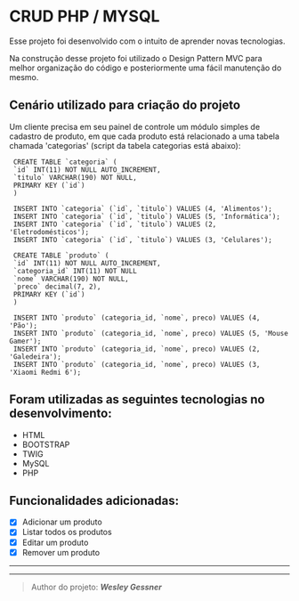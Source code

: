 # CRUD PHP / MYSQL

Esse projeto foi desenvolvido com o intuito de aprender novas tecnologias.

Na construção desse projeto foi utilizado o Design Pattern MVC para melhor organização do código e posteriormente uma fácil manutenção do mesmo.

## Cenário utilizado para criação do projeto
Um cliente precisa em seu painel de controle um módulo simples de cadastro de produto, em que cada produto está relacionado a uma tabela chamada 'categorias' (script da tabela categorias está abaixo):

```mysql
 CREATE TABLE `categoria` (
 `id` INT(11) NOT NULL AUTO_INCREMENT,
 `titulo` VARCHAR(190) NOT NULL,
 PRIMARY KEY (`id`)
 )

 INSERT INTO `categoria` (`id`, `titulo`) VALUES (4, 'Alimentos');
 INSERT INTO `categoria` (`id`, `titulo`) VALUES (5, 'Informática');
 INSERT INTO `categoria` (`id`, `titulo`) VALUES (2, 'Eletrodomésticos');
 INSERT INTO `categoria` (`id`, `titulo`) VALUES (3, 'Celulares');
````

```mysql
 CREATE TABLE `produto` (
 `id` INT(11) NOT NULL AUTO_INCREMENT,
 `categoria_id` INT(11) NOT NULL
 `nome` VARCHAR(190) NOT NULL,
 `preco` decimal(7, 2),
 PRIMARY KEY (`id`)
 )

 INSERT INTO `produto` (categoria_id, `nome`, preco) VALUES (4, 'Pão');
 INSERT INTO `produto` (categoria_id, `nome`, preco) VALUES (5, 'Mouse Gamer');
 INSERT INTO `produto` (categoria_id, `nome`, preco) VALUES (2, 'Galedeira');
 INSERT INTO `produto` (categoria_id, `nome`, preco) VALUES (3, 'Xiaomi Redmi 6');
```

## Foram utilizadas as seguintes tecnologias no desenvolvimento:

- HTML
- BOOTSTRAP
- TWIG
- MySQL
- PHP

## Funcionalidades adicionadas:

- [x] Adicionar um produto
- [x] Listar todos os produtos
- [X] Editar um produto
- [x] Remover um produto

------------



------------


> Author do projeto: ***Wesley Gessner***

